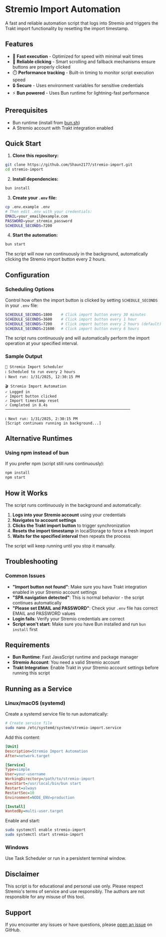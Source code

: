 # Stremio Import Automation

A fast and reliable automation script that logs into Stremio and triggers the Trakt import functionality by resetting the import timestamp.

## Features

- 🚀 **Fast execution** - Optimized for speed with minimal wait times
- 🎯 **Reliable clicking** - Smart scrolling and fallback mechanisms ensure buttons are properly clicked
- ⏱️ **Performance tracking** - Built-in timing to monitor script execution speed
- 🔒 **Secure** - Uses environment variables for sensitive credentials
- ⚡ **Bun powered** - Uses Bun runtime for lightning-fast performance

## Prerequisites

- Bun runtime (install from [bun.sh](https://bun.sh))
- A Stremio account with Trakt integration enabled

## Quick Start

1. **Clone this repository:**
```bash
git clone https://github.com/Shaun2177/stremio-import.git
cd stremio-import
```

2. **Install dependencies:**
```bash
bun install
```

3. **Create your `.env` file:**
```bash
cp .env.example .env
# Then edit .env with your credentials:
EMAIL=your_email@example.com
PASSWORD=your_stremio_password
SCHEDULE_SECONDS=7200
```

4. **Start the automation:**
```bash
bun start
```

The script will now run continuously in the background, automatically clicking the Stremio import button every 2 hours.

## Configuration

### Scheduling Options
Control how often the import button is clicked by setting `SCHEDULE_SECONDS` in your `.env` file:

```bash
SCHEDULE_SECONDS=1800    # Click import button every 30 minutes
SCHEDULE_SECONDS=3600    # Click import button every 1 hour  
SCHEDULE_SECONDS=7200    # Click import button every 2 hours (default)
SCHEDULE_SECONDS=21600   # Click import button every 6 hours
```

The script runs continuously and will automatically perform the import operation at your specified interval.

### Sample Output
```
🚀 Stremio Import Scheduler
ℹ Scheduled to run every 2 hours
ℹ Next run: 1/31/2025, 12:30:15 PM

🎬 Stremio Import Automation
✓ Logged in
✓ Import button clicked
✓ Import timestamp reset
✓ Completed in 8.4s
────────────────────────────────────────────────────────

ℹ Next run: 1/31/2025, 2:30:15 PM
[Script continues running in background...]
```

## Alternative Runtimes

### Using npm instead of bun
If you prefer npm (script still runs continuously):
```bash
npm install
npm start
```

## How it Works

The script runs continuously in the background and automatically:
1. **Logs into your Stremio account** using your credentials
2. **Navigates to account settings** 
3. **Clicks the Trakt import button** to trigger synchronization
4. **Resets the import timestamp** in localStorage to force a fresh import
5. **Waits for the specified interval** then repeats the process

The script will keep running until you stop it manually.

## Troubleshooting

### Common Issues

- **"Import button not found"**: Make sure you have Trakt integration enabled in your Stremio account settings
- **"SPA navigation detected"**: This is normal behavior - the script continues automatically
- **"Please set EMAIL and PASSWORD"**: Check your `.env` file has correct EMAIL and PASSWORD values
- **Login fails**: Verify your Stremio credentials are correct
- **Script won't start**: Make sure you have Bun installed and run `bun install` first

## Requirements

- **Bun Runtime**: Fast JavaScript runtime and package manager
- **Stremio Account**: You need a valid Stremio account
- **Trakt Integration**: Enable Trakt in your Stremio account settings before running this script

## Running as a Service

### Linux/macOS (systemd)
Create a systemd service file to run automatically:

```bash
# Create service file
sudo nano /etc/systemd/system/stremio-import.service
```

Add this content:
```ini
[Unit]
Description=Stremio Import Automation
After=network.target

[Service]
Type=simple
User=your-username
WorkingDirectory=/path/to/stremio-import
ExecStart=/usr/local/bin/bun start
Restart=always
RestartSec=10
Environment=NODE_ENV=production

[Install]
WantedBy=multi-user.target
```

Enable and start:
```bash
sudo systemctl enable stremio-import
sudo systemctl start stremio-import
```

### Windows
Use Task Scheduler or run in a persistent terminal window.

## Disclaimer

This script is for educational and personal use only. Please respect Stremio's terms of service and use responsibly. The authors are not responsible for any misuse of this tool.

## Support

If you encounter any issues or have questions, please [open an issue](https://github.com/Shaun2177/stremio-import/issues) on GitHub.
